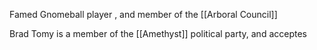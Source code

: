
Famed Gnomeball player , and member of the [[Arboral Council]]

Brad Tomy is a member of the [[Amethyst]] political party, and acceptes 